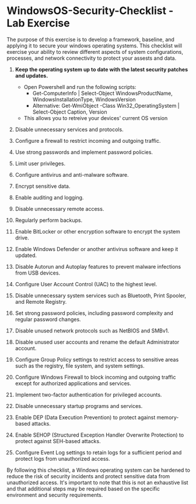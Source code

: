 # WindowsOS-Security-Checklist - Lab Exercise

The purpose of this exercise is to develop a framework, baseline, and applying it to secure your windows operating systems. This checklist will exercise your ability to review different aspects of system configurations, processes, and network connectivity to protect your assests and data. 


1. <b>Keep the operating system up to date with the latest security patches and updates.</b>
    - Open Powershell and run the following scripts: 
      - Get-ComputerInfo | Select-Object WindowsProductName, WindowsInstallationType, WindowsVersion
      - Alternative: Get-WmiObject -Class Win32_OperatingSystem | Select-Object Caption, Version
    - This allows you to retreive your devices' current OS version

2. Disable unnecessary services and protocols.

3. Configure a firewall to restrict incoming and outgoing traffic.

4. Use strong passwords and implement password policies.

5. Limit user privileges.

6. Configure antivirus and anti-malware software.

7. Encrypt sensitive data.

8. Enable auditing and logging.

9. Disable unnecessary remote access.

10. Regularly perform backups.

11. Enable BitLocker or other encryption software to encrypt the system drive.

12. Enable Windows Defender or another antivirus software and keep it updated.

13. Disable Autorun and Autoplay features to prevent malware infections from USB devices.

14. Configure User Account Control (UAC) to the highest level.

15. Disable unnecessary system services such as Bluetooth, Print Spooler, and Remote Registry.

16. Set strong password policies, including password complexity and regular password changes.

17. Disable unused network protocols such as NetBIOS and SMBv1.

18. Disable unused user accounts and rename the default Administrator account.

19. Configure Group Policy settings to restrict access to sensitive areas such as the registry, file system, and system settings.

20. Configure Windows Firewall to block incoming and outgoing traffic except for authorized applications and services.

21. Implement two-factor authentication for privileged accounts.

22. Disable unnecessary startup programs and services.

23. Enable DEP (Data Execution Prevention) to protect against memory-based attacks.

24. Enable SEHOP (Structured Exception Handler Overwrite Protection) to protect against SEH-based attacks.

25. Configure Event Log settings to retain logs for a sufficient period and protect logs from unauthorized access.

By following this checklist, a Windows operating system can be hardened to reduce the risk of security incidents and protect sensitive data from unauthorized access. It's important to note that this is not an exhaustive list and that additional steps may be required based on the specific environment and security requirements.
